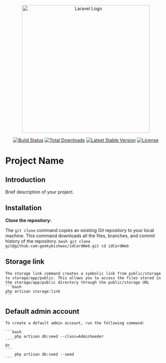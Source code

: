 <p align="center"><a href="https://laravel.com" target="_blank"><img src="https://raw.githubusercontent.com/laravel/art/master/logo-lockup/5%20SVG/2%20CMYK/1%20Full%20Color/laravel-logolockup-cmyk-red.svg" width="400" alt="Laravel Logo"></a></p>

<p align="center">
<a href="https://github.com/laravel/framework/actions"><img src="https://github.com/laravel/framework/workflows/tests/badge.svg" alt="Build Status"></a>
<a href="https://packagist.org/packages/laravel/framework"><img src="https://img.shields.io/packagist/dt/laravel/framework" alt="Total Downloads"></a>
<a href="https://packagist.org/packages/laravel/framework"><img src="https://img.shields.io/packagist/v/laravel/framework" alt="Latest Stable Version"></a>
<a href="https://packagist.org/packages/laravel/framework"><img src="https://img.shields.io/packagist/l/laravel/framework" alt="License"></a>
</p>

# Project Name

## Introduction

Brief description of your project.

## Installation

**Clone the repository:**

   The ```git clone``` command copies an existing Git repository to your local machine. This command downloads all the files, branches, and commit history of the repository.
    ```bash
    git clone git@github.com:geekybishwas/idCardWeb.git
    cd idCardWeb
    ``` 
## Storage link 
    The storage link command creates a symbolic link from public/storage to storage/app/public. This allows you to access the files stored in the storage/app/public directory through the public/storage URL
    ```bash 
    php artisan storage:link
    ```
## Default admin account
    To create a default admin account, run the following command:

    ```bash
        php artisan db:seed --class=AdminSeeder
    ````
    Or
    ```
        php artisan db:seed --seed
    ```


